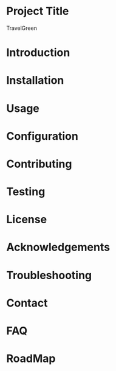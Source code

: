 # Project Title
TravelGreen
# Introduction
# Installation
# Usage
# Configuration
# Contributing
# Testing
# License
# Acknowledgements
# Troubleshooting
# Contact
# FAQ
# RoadMap

